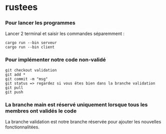 # rustees

### Pour lancer les programmes
Lancer 2 terminal et saisir les commandes séparemment :
```
cargo run --bin serveur
cargo run --bin client
```

### Pour implémenter notre code non-validé
```
git checkout validation
git add *
git commit -m "msg"
git status => regardez si vous êtes bien dans la branche validation
git pull
git push
```
### La branche main est réservé uniquement lorsque tous les membres ont validés le code
La branche validation est notre branche réservée pour ajouter les nouvelles fonctionnalitées.